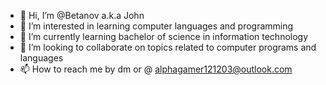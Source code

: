 - 👋 Hi, I’m @Betanov a.k.a John
- 👀 I’m interested in learning computer languages and programming
- 🌱 I’m currently learning bachelor of science in information technology
- 💞️ I’m looking to collaborate on topics related to computer programs and languages
- 📫 How to reach me by dm or @ alphagamer121203@outlook.com
<!---
Betanov/Betanov is a ✨ special ✨ repository because its `README.md` (this file) appears on your GitHub profile.
You can click the Preview link to take a look at your changes.
--->

